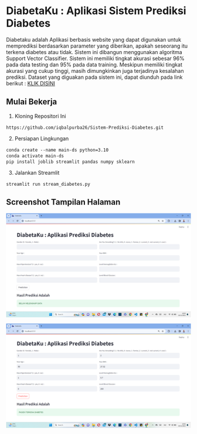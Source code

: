 # DiabetaKu : Aplikasi Sistem Prediksi Diabetes

Diabetaku adalah Aplikasi berbasis website yang dapat digunakan untuk memprediksi berdasarkan parameter yang diberikan, apakah seseorang itu terkena diabetes atau tidak. Sistem ini dibangun menggunakan algoritma Support Vector Classifier. Sistem ini memiliki tingkat akurasi sebesar 96% pada data testing dan 95% pada data training. Meskipun memiliki tingkat akurasi yang cukup tinggi, masih dimungkinkan juga terjadinya kesalahan prediksi. Dataset yang diguakan pada sistem ini, dapat diunduh pada link berikut : [KLIK DISINI](https://www.kaggle.com/datasets/iammustafatz/diabetes-prediction-dataset/data)

## Mulai Bekerja

1. Kloning Repositori Ini

```
https://github.com/iqbalpurba26/Sistem-Prediksi-Diabetes.git
```

2. Persiapan Lingkungan

```
conda create --name main-ds python=3.10
conda activate main-ds
pip install joblib streamlit pandas numpy sklearn
```

3. Jalankan Streamlit

```
streamlit run stream_diabetes.py
```

## Screenshot Tampilan Halaman

![Sebelum Mengisi Informasi](screenshot/before.png)

![Setelah Mengisi Informasi](screenshot/after.png)
